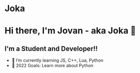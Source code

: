 # Joka

# Hi there, I'm Jovan - aka Joka 👋 


## I'm a Student and Developer!!

- 🌱 I’m currently learning JS, C++, Lua, Python
- 🥅 2022 Goals: Learn more about Python

